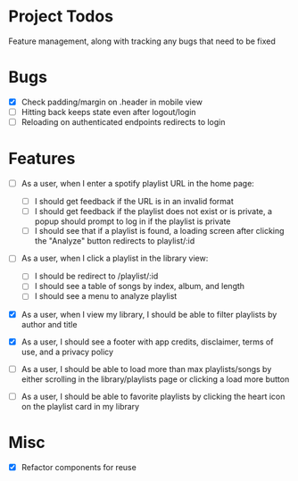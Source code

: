 # Project Todos
Feature management, along with tracking any bugs that need to be fixed
# Bugs
- [x] Check padding/margin on .header in mobile view
- [ ] Hitting back keeps state even after logout/login
- [ ] Reloading on authenticated endpoints redirects to login

# Features
- [ ] As a user, when I enter a spotify playlist URL in the home page:
  - [ ] I should get feedback if the URL is in an invalid format
  - [ ] I should get feedback if the playlist does not exist or is private, a popup should prompt to log in if the playlist is private
  - [ ] I should see that if a playlist is found, a loading screen after clicking the "Analyze" button redirects to playlist/:id
- [ ] As a user, when I click a playlist in the library view:
  - [ ] I should be redirect to /playlist/:id
  - [ ] I should see a table of songs by index, album, and length
  - [ ] I should see a menu to analyze playlist
- [x] As a user, when I view my library, I should be able to filter playlists by author and title
- [x] As a user, I should see a footer with app credits, disclaimer, terms of use, and a privacy policy
- [ ] As a user, I should be able to load more than max playlists/songs by either scrolling in the library/playlists page or clicking a load more button
- [ ] As a user, I should be able to favorite playlists by clicking the heart icon on the playlist card in my library


# Misc
- [x] Refactor components for reuse
